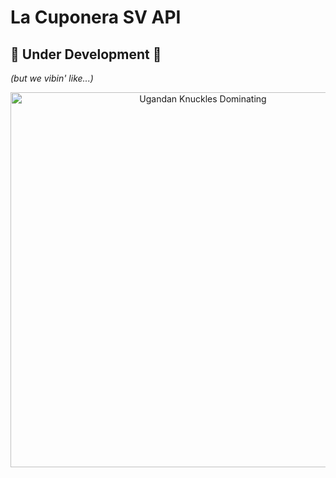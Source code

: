 # La Cuponera SV API

## 🚧 Under Development 🚧  
*(but we vibin' like...)*  

<div align="center">
  <img src="https://media.tenor.com/images/ebba8885cc7864386a7bb2a50518c22f/tenor.gif" width="600" alt="Ugandan Knuckles Dominating" />  
</div>
